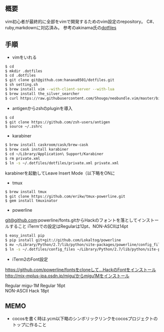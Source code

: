 ## 概要
vim初心者が最終的に全部をvimで開発するためのvim設定のrepository。
C#、ruby,markdownに対応済み。
参考のakinama氏の[dotfiles](https://github.com/akinama/dotfiles)

## 手順

- vimをいれる

```sh
$ cd
$ mkdir .dotfiles
$ cd .dotfiles
$ git clone git@github.com:hanana0501/dotfiles.git
$ sh setting.sh
$ brew install vim --with-client-server --with-lua
$ brew install the_silver_searcher
$ curl https://raw.githubusercontent.com/Shougo/neobundle.vim/master/bin/install.sh | sh
```

- antigenからzshのpluginを導入

```sh
$ cd
$ git clone https://github.com/zsh-users/antigen
$ source ~/.zshrc
```

- karabiner

```sh
$ brew install caskroom/cask/brew-cask
$ brew cask install karabiner
$ cd ~/Library/Application\ Support/Karabiner
$ rm private.xml
$ ln -s ~/.dotfiles/dotfiles/private.xml private.xml
```

karabinerを起動してLeave Insert Mode（以下略をONに

- tmux

```sh
$ brew install tmux
$ git clone https://github.com/erikw/tmux-powerline.git
$ gem install tmuxinator
```

- powerline

git@github.com:powerline/fonts.gitからHackのフォントを落としてインストールすること
iTermでの設定はRegularは12pt、NON-ASCIIは14pt

```sh
$ easy_install pip
$ pip install git+git://github.com/Lokaltog/powerline
$ mv ~/Library/Python/2.7/lib/python/site-packages/powerline/config_files ~/Library/Python/2.7/lib/python/site-packages/powerline/backup_config_files
$ ln -s ~/.dotfiles/config_files ~/Library/Python/2.7/lib/python/site-packages/powerline/config_files
```

- iTerm2のFont設定

https://github.com/powerline/fontsをcloneして…HackのFontをインストール
http://mix-mplus-ipa.osdn.jp/migu/からmigu1Mをインストール

Regular migu-1M Regular 16pt  
NON-ASCII Hack 18pt

## MEMO

- cocosを書く時は.ycm以下略のシンボリックリンクをcocosプロジェクトのトップに作ること

